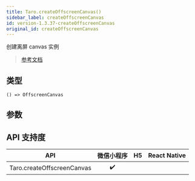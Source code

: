 ```yaml
---
title: Taro.createOffscreenCanvas()
sidebar_label: createOffscreenCanvas
id: version-1.3.37-createOffscreenCanvas
original_id: createOffscreenCanvas
---
```


创建离屏 canvas 实例

> [参考文档](https://developers.weixin.qq.com/miniprogram/dev/api/canvas/wx.createOffscreenCanvas.html)

## 类型

```tsx
() => OffscreenCanvas
```

## 参数

## API 支持度

| API | 微信小程序 | H5 | React Native |
| :---: | :---: | :---: | :---: |
| Taro.createOffscreenCanvas | ✔️ |  |  |
